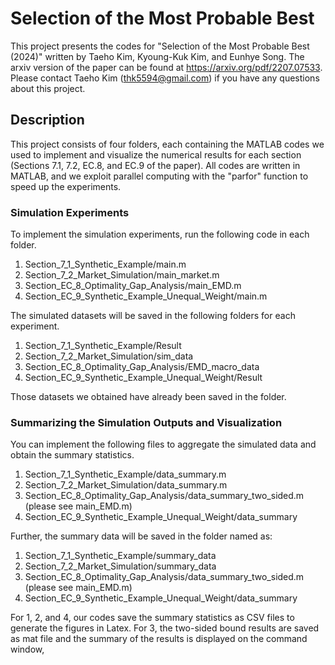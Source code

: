 # Selection of the Most Probable Best

This project presents the codes for "Selection of the Most Probable Best (2024)" written by Taeho Kim, Kyoung-Kuk Kim, and Eunhye Song. The arxiv version of the paper can be found at https://arxiv.org/pdf/2207.07533. Please contact Taeho Kim (thk5594@gmail.com) if you have any questions about this project. 

## Description

This project consists of four folders, each containing the MATLAB codes we used to implement and visualize the numerical results for each section (Sections 7.1, 7.2, EC.8, and EC.9 of the paper). All codes are written in MATLAB, and we exploit parallel computing with the "parfor" function to speed up the experiments.  

### Simulation Experiments

To implement the simulation experiments, run the following code in each folder.

1. Section_7_1_Synthetic_Example/main.m
2. Section_7_2_Market_Simulation/main_market.m
3. Section_EC_8_Optimality_Gap_Analysis/main_EMD.m
4. Section_EC_9_Synthetic_Example_Unequal_Weight/main.m

The simulated datasets will be saved in the following folders for each experiment.

1. Section_7_1_Synthetic_Example/Result
2. Section_7_2_Market_Simulation/sim_data
3. Section_EC_8_Optimality_Gap_Analysis/EMD_macro_data
4. Section_EC_9_Synthetic_Example_Unequal_Weight/Result

Those datasets we obtained have already been saved in the folder. 

### Summarizing the Simulation Outputs and Visualization

You can implement the following files to aggregate the simulated data and obtain the summary statistics.

1. Section_7_1_Synthetic_Example/data_summary.m
2. Section_7_2_Market_Simulation/data_summary.m
3. Section_EC_8_Optimality_Gap_Analysis/data_summary_two_sided.m (please see main_EMD.m)
4. Section_EC_9_Synthetic_Example_Unequal_Weight/data_summary

Further, the summary data will be saved in the folder named as:

1. Section_7_1_Synthetic_Example/summary_data
2. Section_7_2_Market_Simulation/summary_data
3. Section_EC_8_Optimality_Gap_Analysis/data_summary_two_sided.m (please see main_EMD.m)
4. Section_EC_9_Synthetic_Example_Unequal_Weight/data_summary


For 1, 2, and 4, our codes save the summary statistics as CSV files to generate the figures in Latex. For 3, the two-sided bound results are saved as mat file and the summary of the results is displayed on the command window, 


